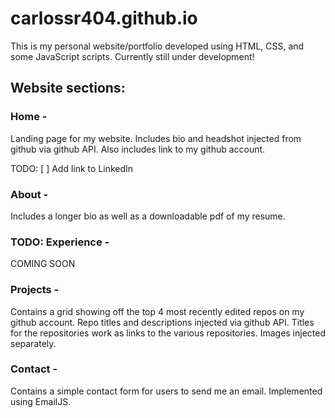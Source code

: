 # carlossr404.github.io

This is my personal website/portfolio developed using HTML, CSS, and some JavaScript scripts. Currently still under development!

## Website sections:
### Home - 
Landing page for my website. Includes bio and headshot injected from github via github API. Also includes link to my github account.

TODO: 
[ ] Add link to LinkedIn

### About - 
Includes a longer bio as well as a downloadable pdf of my resume.

### TODO: Experience - 
COMING SOON

### Projects - 
Contains a grid showing off the top 4 most recently edited repos on my github account. Repo titles and descriptions injected via github API. 
Titles for the repositories work as links to the various repositories. Images injected separately.

### Contact - 
Contains a simple contact form for users to send me an email. Implemented using EmailJS.